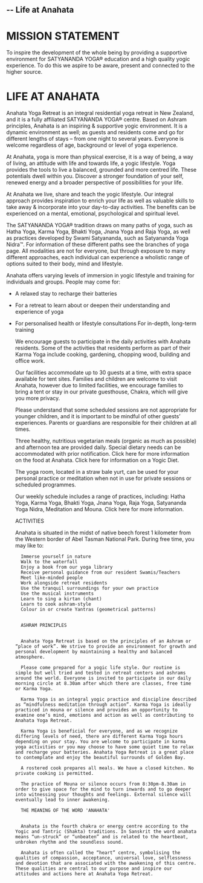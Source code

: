 --
Life at Anahata
--

# MISSION STATEMENT


To inspire the development of the whole being by providing a supportive environment for SATYANANDA YOGA® education and a high quality yogic experience. To do this we aspire to be aware, present and connected to the higher source.

# LIFE AT ANAHATA


Anahata Yoga Retreat is an integral residential yoga retreat in New Zealand, and it is a fully affiliated SATYANANDA YOGA® centre. Based on Ashram principles, Anahata is an inspiring & supportive yogic environment. It is a dynamic environment as well; as guests and residents come and go for different lengths of stays – from one night to several years. Everyone is welcome regardless of age, background or level of yoga experience.

At Anahata, yoga is more than physical exercise, it is a way of being, a way of living, an attitude with life and towards life, a yogic lifestyle. Yoga provides the tools to live a balanced, grounded and more centred life. These potentials dwell within you. Discover a stronger foundation of your self, renewed energy and a broader perspective of possibilities for your life.

At Anahata we live, share and teach the yogic lifestyle. Our integral approach provides inspiration to enrich your life as well as valuable skills to take away & incorporate into your day-to-day activities. The benefits can be experienced on a mental, emotional, psychological and spiritual level.

The SATYANANDA YOGA® tradition draws on many paths of yoga, such as Hatha Yoga, Karma Yoga, Bhakti Yoga, Jnana Yoga and Raja Yoga, as well as practices developed by Swami Satyananda, such as Satyananda Yoga Nidra™. For information of these different paths see the branches of yoga page. All modalities are not for everyone, but through exposure to many different approaches, each individual can experience a wholistic range of options suited to their body, mind and lifestyle.

Anahata offers varying levels of immersion in yogic lifestyle and training for individuals and groups. People may come for:
    
- A relaxed stay to recharge their batteries
- For a retreat to learn about or deepen their understanding and experience of yoga
- For personalised health or lifestyle consultations
    For in-depth, long-term training
    
    We encourage guests to participate in the daily activities with Anahata residents. Some of the activities that residents perform as part of their Karma Yoga include cooking, gardening, chopping wood, building and office work.
    
    Our facilities accommodate up to 30 guests at a time, with extra space available for tent sites. Families and children are welcome to visit Anahata, however due to limited facilities, we encourage families to bring a tent or stay in our private guesthouse, Chakra, which will give you more privacy.
    
    Please understand that some scheduled sessions are not appropriate for younger children, and it is important to be mindful of other guests’ experiences. Parents or guardians are responsible for their children at all times.
    
    Three healthy, nutritious vegetarian meals (organic as much as possible) and afternoon tea are provided daily. Special dietary needs can be accommodated with prior notification. Click here for more information on the food at Anahata. Click here for information on a Yogic Diet.
    
    The yoga room, located in a straw bale yurt, can be used for your personal practice or meditation when not in use for private sessions or scheduled programmes.
    
    Our weekly schedule includes a range of practices, including: Hatha Yoga, Karma Yoga, Bhakti Yoga, Jnana Yoga, Raja Yoga, Satyananda Yoga Nidra, Meditation and Mouna. Click here for more information.
    
    ACTIVITIES
    
    
    Anahata is situated in the midst of native beech forest 1 kilometer from the Western border of Abel Tasman National Park. During free time, you may like to:
        
        Immerse yourself in nature
        Walk to the waterfall
        Enjoy a book from our yoga library
        Receive personal guidance from our resident Swamis/Teachers
        Meet like-minded people
        Work alongside retreat residents
        Use the tranquil surroundings for your own practice
        Use the musical instruments
        Learn to sing a kirtan (chant)
        Learn to cook ashram-style
        Colour in or create Yantras (geometrical patterns)
        
        
        ASHRAM PRINCIPLES
        
        
        Anahata Yoga Retreat is based on the principles of an Ashram or “place of work”. We strive to provide an environment for growth and personal development by maintaining a healthy and balanced atmosphere.
        
        Please come prepared for a yogic life style. Our routine is simple but well tried and tested in retreat centers and ashrams around the world. Everyone is invited to participate in our daily morning circle at 8.30am after which there are classes, free time or Karma Yoga.
        
        Karma Yoga is an integral yogic practice and discipline described as “mindfulness meditation through action”. Karma Yoga is ideally practiced in mouna or silence and provides an opportunity to examine one’s mind, emotions and action as well as contributing to Anahata Yoga Retreat.
        
        Karma Yoga is beneficial for everyone, and as we recognize differing levels of need, there are different Karma Yoga hours depending on your stay. You are welcome to participate in karma yoga activities or you may choose to have some quiet time to relax and recharge your batteries. Anahata Yoga Retreat is a great place to contemplate and enjoy the beautiful surrounds of Golden Bay.
        
        A rostered cook prepares all meals. We have a closed kitchen. No private cooking is permitted.
        
        The practice of Mouna or silence occurs from 8:30pm-8.30am in order to give space for the mind to turn inwards and to go deeper into witnessing your thoughts and feelings. External silence will eventually lead to inner awakening.
        
        THE MEANING OF THE WORD 'ANAHATA'
        
        
        Anahata is the fourth chakra or energy centre according to the Yogic and Tantric (Shakta) traditions. In Sanskrit the word anahata means “un-struck” or “unbeaten” and is related to the heartbeat, unbroken rhythm and the soundless sound.
        
        Anahata is often called the “heart” centre, symbolising the qualities of compassion, acceptance, universal love, selflessness and devotion that are associated with the awakening of this centre. These qualities are central to our purpose and inspire our attitudes and actions here at Anahata Yoga Retreat.
    